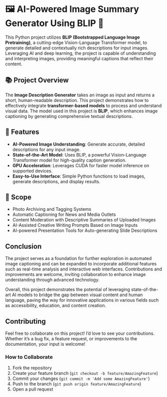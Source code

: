 # 🖼️ AI-Powered Image Summary Generator Using BLIP 🤖

This Python project utilizes **BLIP (Bootstrapped Language Image Pretraining)**, a cutting-edge Vision-Language Transformer model, to generate detailed and contextually rich descriptions for input images. Leveraging AI and deep learning, the project is capable of understanding and interpreting images, providing meaningful captions that reflect their content.

## 📚 Project Overview

The **Image Description Generator** takes an image as input and returns a short, human-readable description. This project demonstrates how to effectively integrate **transformer-based models** to process and understand visual data. The model used in this project is **BLIP**, which enhances image captioning by generating comprehensive textual descriptions.

## 🚀 Features

- **AI-Powered Image Understanding**: Generate accurate, detailed descriptions for any input image.
- **State-of-the-Art Model**: Uses BLIP, a powerful Vision-Language Transformer model for high-quality caption generation.
- **GPU Acceleration**: Leverages CUDA for faster model inference on supported devices.
- **Easy-to-Use Interface**: Simple Python functions to load images, generate descriptions, and display results.

## 📌 Scope

- Photo Archiving and Tagging Systems
- Automatic Captioning for News and Media Outlets
- Content Moderation with Descriptive Summaries of Uploaded Images
- AI-Assisted Creative Writing Prompts Based on Image Inputs
- AI-powered Presentation Tools for Auto-generating Slide Descriptions

## Conclusion

The project serves as a foundation for further exploration in automated image captioning and can be expanded to incorporate additional features such as real-time analysis and interactive web interfaces. Contributions and improvements are welcome, inviting collaboration to enhance image understanding through advanced technology.

Overall, this project demonstrates the potential of leveraging state-of-the-art AI models to bridge the gap between visual content and human language, paving the way for innovative applications in various fields such as accessibility, education, and content creation.


## Contributing

Feel free to collaborate on this project! I’d love to see your contributions. Whether it’s a bug fix, a feature request, or improvements to the documentation, your input is welcome!

### How to Collaborate

1. Fork the repository
2. Create your feature branch (`git checkout -b feature/AmazingFeature`)
3. Commit your changes (`git commit -m 'Add some AmazingFeature'`)
4. Push to the branch (`git push origin feature/AmazingFeature`)
5. Open a pull request
